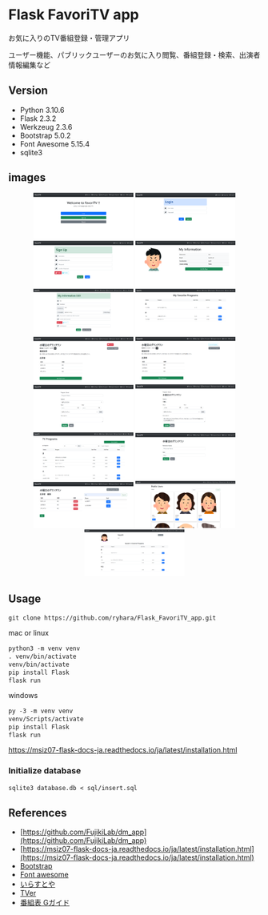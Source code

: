 # Flask FavoriTV app

お気に入りのTV番組登録・管理アプリ

ユーザー機能、パブリックユーザーのお気に入り閲覧、番組登録・検索、出演者情報編集など

## Version
- Python 3.10.6
- Flask 2.3.2
- Werkzeug 2.3.6
- Bootstrap 5.0.2
- Font Awesome 5.15.4
- sqlite3

## images
<p align="center">
  <img src="static/report/home.png" alt="static/report/home.png" width="200"/>
  <img src="static/report/login.png" alt="static/report/login.png" width="200"/>
  <img src="static/report/signup.png" alt="static/report/signup.png" width="200"/>
  <img src="static/report/mypage.png" alt="static/report/mypage.png" width="200"/>
  <img src="static/report/mypage_edit.png" alt="static/report/mypage_edit.png" width="200"/>
  <img src="static/report/my_program.png" alt="static/report/my_program.png" width="200"/>
  <img src="static/report/program_show_favorite.png" alt="static/report/program_show_favorite.png" width="200"/>
  <img src="static/report/program_show_not.png" alt="static/report/program_show_not.png" width="200"/>
  <img src="static/report/program_new.png" alt="static/report/program_new.png" width="200"/>
  <img src="static/report/program_edit.png" alt="static/report/program_edit.png" width="200"/>
  <img src="static/report/program_search.png" alt="static/report/program_search.png" width="200"/>
  <img src="static/report/perform_new.png" alt="static/report/perform_new.png" width="200"/>
  <img src="static/report/perform_edit.png" alt="static/report/perform_edit.png" width="200"/>
  <img src="static/report/user_index.png" alt="static/report/user_index.png" width="200"/>
  <img src="static/report/user_show.png" alt="static/report/user_show.png" width="200"/>
 
 
</p>

## Usage
```
git clone https://github.com/ryhara/Flask_FavoriTV_app.git
```

mac or linux

```
python3 -m venv venv
. venv/bin/activate
venv/bin/activate
pip install Flask
flask run
```

windows
```
py -3 -m venv venv
venv/Scripts/activate
pip install Flask
flask run
```
https://msiz07-flask-docs-ja.readthedocs.io/ja/latest/installation.html


### Initialize database
```
sqlite3 database.db < sql/insert.sql
```

## References
- [https://github.com/FujikiLab/dm_app](https://github.com/FujikiLab/dm_app)
- [https://msiz07-flask-docs-ja.readthedocs.io/ja/latest/installation.html](https://msiz07-flask-docs-ja.readthedocs.io/ja/latest/installation.html)
- [Bootstrap](https://getbootstrap.jp/)
- [Font awesome](https://fontawesome.com/)
- [いらすとや](https://www.irasutoya.com/)
- [TVer](https://tver.jp/)
- [番組表 Gガイド](https://bangumi.org/)
